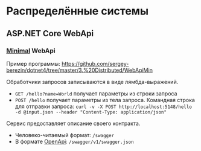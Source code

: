 # Распределённые системы

## ASP.NET Core WebApi

### [Minimal](https://learn.microsoft.com/en-us/aspnet/core/fundamentals/apis?view=aspnetcore-9.0) WebApi 

Пример программы: https://github.com/sergey-berezin/dotnet4/tree/master/3.%20Distributed/WebApiMin

Обработчики запросов записываются в виде лямбда-выражений.

* `GET /hello?name=World` получает параметры из строки запроса
* `POST /hello` получает параметры из тела запроса. Командная строка для отправки запроса: `curl -v -X POST http://localhost:5148/hello -d @input.json --header "Content-Type: application/json"` 

Сервис предоставляет описание своего контракта.

* Человеко-читаемый формат: `/swagger`
* В формате [OpenApi](https://spec.openapis.org/oas/latest.html): `/swagger/v1/swagger.json`